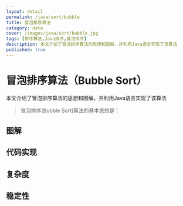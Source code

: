 ```yaml
---
layout: detail
permalink: /java/sort/bubble
title: 冒泡排序算法
category: data
cover: /images/java/sort/bubble.jpg
tags: [排序算法,Java排序,冒泡排序]
description: 本文介绍了冒泡排序算法的思想和图解，并利用Java语言实现了该算法
published: true
---
```


# 冒泡排序算法（Bubble Sort）

本文介绍了冒泡排序算法的思想和图解，并利用Java语言实现了该算法

> 冒泡排序(Bubble Sort)算法的基本思想是：

## 图解

## 代码实现

## 复杂度

## 稳定性
